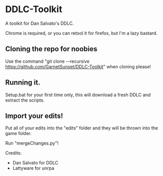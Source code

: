 # DDLC-Toolkit
A toolkit for Dan Salvato's DDLC.

Chrome is required, or you can retool it for firefox, but I'm a lazy bastard.

## Cloning the repo for noobies

Use the command "git clone --recursive https://github.com/GarnetSunset/DDLC-Toolkit" when cloning please!

## Running it.

Setup.bat for your first time only, this will download a fresh DDLC and extract the scripts.

## Import your edits!

Put all of your edits into the "edits" folder and they will be thrown into the game folder.

Run "mergeChanges.py"!

Credits:

- Dan Salvato for DDLC
- Lattyware for unrpa

